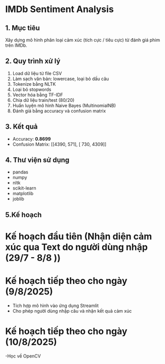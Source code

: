 # IMDb Sentiment Analysis

## 1. Mục tiêu
Xây dựng mô hình phân loại cảm xúc (tích cực / tiêu cực) từ đánh giá phim trên IMDb.

## 2. Quy trình xử lý
1. Load dữ liệu từ file CSV
2. Làm sạch văn bản: lowercase, loại bỏ dấu câu
3. Tokenize bằng NLTK
4. Loại bỏ stopwords
5. Vector hóa bằng TF-IDF
6. Chia dữ liệu train/test (80/20)
7. Huấn luyện mô hình Naive Bayes (MultinomialNB)
8. Đánh giá bằng accuracy và confusion matrix

## 3. Kết quả
- Accuracy: **0.8699**
- Confusion Matrix: [[4390, 571],
                    [ 730, 4309]]

## 4. Thư viện sử dụng
- pandas
- numpy
- nltk
- scikit-learn
- matplotlib
- joblib

## 5.Kế hoạch   
 # Kế hoạch đầu tiên (Nhận diện cảm xúc qua Text do người dùng nhập (29/7 - 8/8 ))
 # Kế hoạch tiếp theo cho ngày (9/8/2025)
- Tích hợp mô hình vào ứng dụng Streamlit
- Cho phép người dùng nhập câu và nhận kết quả cảm xúc                
 # Kế hoạch tiếp theo cho ngày (10/8/2025)
 -Học về OpenCV 